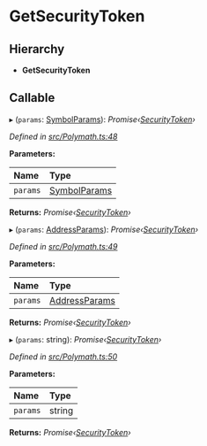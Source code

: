 # GetSecurityToken

## Hierarchy

* **GetSecurityToken**

## Callable

▸ \(`params`: [SymbolParams](_polymath_.symbolparams.md)\): _Promise‹_[_SecurityToken_](../classes/_entities_securitytoken_securitytoken_.securitytoken.md)_›_

_Defined in_ [_src/Polymath.ts:48_](https://github.com/PolymathNetwork/polymath-sdk/blob/550676f/src/Polymath.ts#L48)

**Parameters:**

| Name | Type |
| :--- | :--- |
| `params` | [SymbolParams](_polymath_.symbolparams.md) |

**Returns:** _Promise‹_[_SecurityToken_](../classes/_entities_securitytoken_securitytoken_.securitytoken.md)_›_

▸ \(`params`: [AddressParams](_polymath_.addressparams.md)\): _Promise‹_[_SecurityToken_](../classes/_entities_securitytoken_securitytoken_.securitytoken.md)_›_

_Defined in_ [_src/Polymath.ts:49_](https://github.com/PolymathNetwork/polymath-sdk/blob/550676f/src/Polymath.ts#L49)

**Parameters:**

| Name | Type |
| :--- | :--- |
| `params` | [AddressParams](_polymath_.addressparams.md) |

**Returns:** _Promise‹_[_SecurityToken_](../classes/_entities_securitytoken_securitytoken_.securitytoken.md)_›_

▸ \(`params`: string\): _Promise‹_[_SecurityToken_](../classes/_entities_securitytoken_securitytoken_.securitytoken.md)_›_

_Defined in_ [_src/Polymath.ts:50_](https://github.com/PolymathNetwork/polymath-sdk/blob/550676f/src/Polymath.ts#L50)

**Parameters:**

| Name | Type |
| :--- | :--- |
| `params` | string |

**Returns:** _Promise‹_[_SecurityToken_](../classes/_entities_securitytoken_securitytoken_.securitytoken.md)_›_


